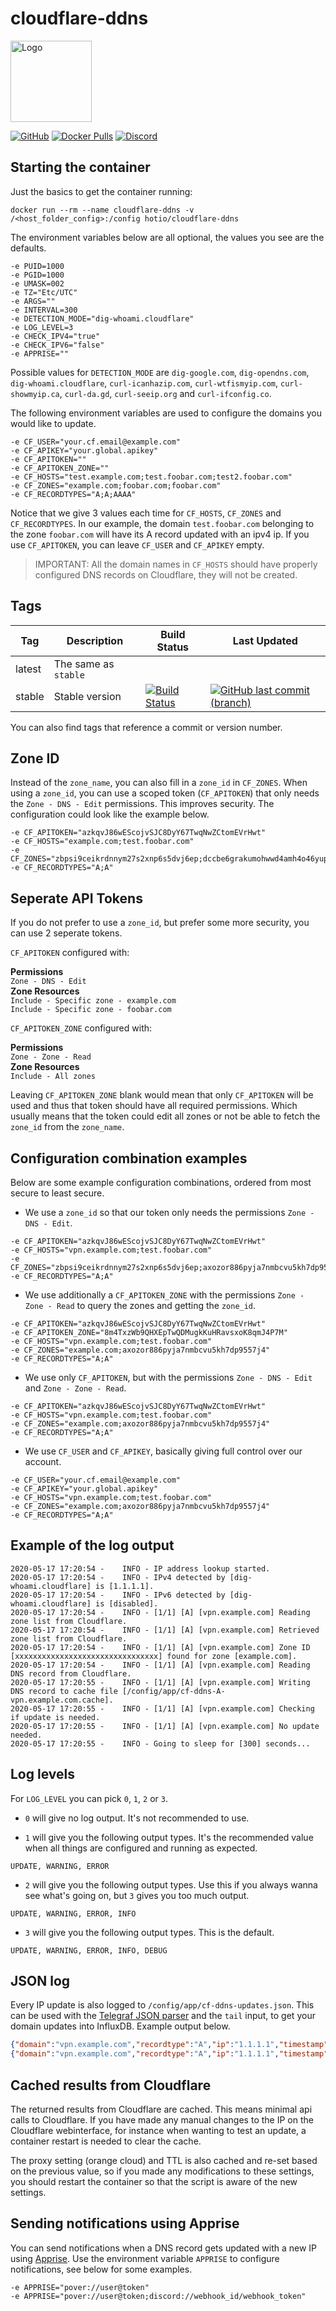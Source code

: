 # cloudflare-ddns

<img src="https://raw.githubusercontent.com/hotio/unraid-templates/master/hotio/img/cloudflare-ddns.png" alt="Logo" height="130" width="130">

[![GitHub](https://img.shields.io/badge/source-github-lightgrey)](https://github.com/hotio/docker-cloudflare-ddns)
[![Docker Pulls](https://img.shields.io/docker/pulls/hotio/cloudflare-ddns)](https://hub.docker.com/r/hotio/cloudflare-ddns)
[![Discord](https://img.shields.io/discord/610068305893523457?color=738ad6&label=discord&logo=discord&logoColor=white)](https://discord.gg/3SnkuKp)

## Starting the container

Just the basics to get the container running:

```shell
docker run --rm --name cloudflare-ddns -v /<host_folder_config>:/config hotio/cloudflare-ddns
```

The environment variables below are all optional, the values you see are the defaults.

```shell
-e PUID=1000
-e PGID=1000
-e UMASK=002
-e TZ="Etc/UTC"
-e ARGS=""
-e INTERVAL=300
-e DETECTION_MODE="dig-whoami.cloudflare"
-e LOG_LEVEL=3
-e CHECK_IPV4="true"
-e CHECK_IPV6="false"
-e APPRISE=""
```

Possible values for `DETECTION_MODE` are `dig-google.com`, `dig-opendns.com`, `dig-whoami.cloudflare`, `curl-icanhazip.com`, `curl-wtfismyip.com`, `curl-showmyip.ca`, `curl-da.gd`, `curl-seeip.org` and `curl-ifconfig.co`.

The following environment variables are used to configure the domains you would like to update.

```shell
-e CF_USER="your.cf.email@example.com"
-e CF_APIKEY="your.global.apikey"
-e CF_APITOKEN=""
-e CF_APITOKEN_ZONE=""
-e CF_HOSTS="test.example.com;test.foobar.com;test2.foobar.com"
-e CF_ZONES="example.com;foobar.com;foobar.com"
-e CF_RECORDTYPES="A;A;AAAA"
```

Notice that we give 3 values each time for `CF_HOSTS`, `CF_ZONES` and `CF_RECORDTYPES`. In our example, the domain `test.foobar.com` belonging to the zone `foobar.com` will have its A record updated with an ipv4 ip. If you use `CF_APITOKEN`, you can leave `CF_USER` and `CF_APIKEY` empty.

> IMPORTANT: All the domain names in `CF_HOSTS` should have properly configured DNS records on Cloudflare, they will not be created.

## Tags

| Tag      | Description          | Build Status                                                                                                                                                            | Last Updated                                                                                                                                                                    |
| ---------|----------------------|-------------------------------------------------------------------------------------------------------------------------------------------------------------------------|---------------------------------------------------------------------------------------------------------------------------------------------------------------------------------|
| latest   | The same as `stable` |                                                                                                                                                                         |                                                                                                                                                                                 |
| stable   | Stable version       | [![Build Status](https://cloud.drone.io/api/badges/hotio/docker-cloudflare-ddns/status.svg?ref=refs/heads/stable)](https://cloud.drone.io/hotio/docker-cloudflare-ddns) | [![GitHub last commit (branch)](https://img.shields.io/github/last-commit/hotio/docker-cloudflare-ddns/stable)](https://github.com/hotio/docker-cloudflare-ddns/commits/stable) |

You can also find tags that reference a commit or version number.

## Zone ID

Instead of the `zone_name`, you can also fill in a `zone_id` in `CF_ZONES`. When using a `zone_id`, you can use a scoped token (`CF_APITOKEN`) that only needs the `Zone - DNS - Edit` permissions. This improves security. The configuration could look like the example below.

```shell
-e CF_APITOKEN="azkqvJ86wEScojvSJC8DyY67TwqNwZCtomEVrHwt"
-e CF_HOSTS="example.com;test.foobar.com"
-e CF_ZONES="zbpsi9ceikrdnnym27s2xnp6s5dvj6ep;dccbe6grakumohwwd4amh4o46yupepn8"
-e CF_RECORDTYPES="A;A"
```

## Seperate API Tokens

If you do not prefer to use a `zone_id`, but prefer some more security, you can use 2 seperate tokens.

`CF_APITOKEN` configured with:

**Permissions**  
`Zone - DNS - Edit`  
**Zone Resources**  
`Include - Specific zone - example.com`  
`Include - Specific zone - foobar.com`

`CF_APITOKEN_ZONE` configured with:

**Permissions**  
`Zone - Zone - Read`  
**Zone Resources**  
`Include - All zones`

Leaving `CF_APITOKEN_ZONE` blank would mean that only `CF_APITOKEN` will be used and thus that token should have all required permissions. Which usually means that the token could edit all zones or not be able to fetch the `zone_id` from the `zone_name`.

## Configuration combination examples

Below are some example configuration combinations, ordered from most secure to least secure.

* We use a `zone_id` so that our token only needs the permissions `Zone - DNS - Edit`.

```shell
-e CF_APITOKEN="azkqvJ86wEScojvSJC8DyY67TwqNwZCtomEVrHwt"
-e CF_HOSTS="vpn.example.com;test.foobar.com"
-e CF_ZONES="zbpsi9ceikrdnnym27s2xnp6s5dvj6ep;axozor886pyja7nmbcvu5kh7dp9557j4"
-e CF_RECORDTYPES="A;A"
```

* We use additionally a `CF_APITOKEN_ZONE` with the permissions `Zone - Zone - Read` to query the zones and getting the `zone_id`.

```shell
-e CF_APITOKEN="azkqvJ86wEScojvSJC8DyY67TwqNwZCtomEVrHwt"
-e CF_APITOKEN_ZONE="8m4TxzWb9QHXEpTwQDMugkKuHRavsxoK8qmJ4P7M"
-e CF_HOSTS="vpn.example.com;test.foobar.com"
-e CF_ZONES="example.com;axozor886pyja7nmbcvu5kh7dp9557j4"
-e CF_RECORDTYPES="A;A"
```

* We use only `CF_APITOKEN`, but with the permissions `Zone - DNS - Edit` and `Zone - Zone - Read`.

```shell
-e CF_APITOKEN="azkqvJ86wEScojvSJC8DyY67TwqNwZCtomEVrHwt"
-e CF_HOSTS="vpn.example.com;test.foobar.com"
-e CF_ZONES="example.com;axozor886pyja7nmbcvu5kh7dp9557j4"
-e CF_RECORDTYPES="A;A"
```

* We use `CF_USER` and `CF_APIKEY`, basically giving full control over our account.

```shell
-e CF_USER="your.cf.email@example.com"
-e CF_APIKEY="your.global.apikey"
-e CF_HOSTS="vpn.example.com;test.foobar.com"
-e CF_ZONES="example.com;axozor886pyja7nmbcvu5kh7dp9557j4"
-e CF_RECORDTYPES="A;A"
```

## Example of the log output

```text
2020-05-17 17:20:54 -    INFO - IP address lookup started.
2020-05-17 17:20:54 -    INFO - IPv4 detected by [dig-whoami.cloudflare] is [1.1.1.1].
2020-05-17 17:20:54 -    INFO - IPv6 detected by [dig-whoami.cloudflare] is [disabled].
2020-05-17 17:20:54 -    INFO - [1/1] [A] [vpn.example.com] Reading zone list from Cloudflare.
2020-05-17 17:20:54 -    INFO - [1/1] [A] [vpn.example.com] Retrieved zone list from Cloudflare.
2020-05-17 17:20:54 -    INFO - [1/1] [A] [vpn.example.com] Zone ID [xxxxxxxxxxxxxxxxxxxxxxxxxxxxxxxx] found for zone [example.com].
2020-05-17 17:20:54 -    INFO - [1/1] [A] [vpn.example.com] Reading DNS record from Cloudflare.
2020-05-17 17:20:55 -    INFO - [1/1] [A] [vpn.example.com] Writing DNS record to cache file [/config/app/cf-ddns-A-vpn.example.com.cache].
2020-05-17 17:20:55 -    INFO - [1/1] [A] [vpn.example.com] Checking if update is needed.
2020-05-17 17:20:55 -    INFO - [1/1] [A] [vpn.example.com] No update needed.
2020-05-17 17:20:55 -    INFO - Going to sleep for [300] seconds...
```

## Log levels

For `LOG_LEVEL` you can pick `0`, `1`, `2` or `3`.

* `0` will give no log output. It's not recommended to use.

* `1` will give you the following output types. It's the recommended value when all things are configured and running as expected.

```shell
UPDATE, WARNING, ERROR
```

* `2` will give you the following output types. Use this if you always wanna see what's going on, but `3` gives you too much output.

```shell
UPDATE, WARNING, ERROR, INFO
```

* `3` will give you the following output types. This is the default.

```shell
UPDATE, WARNING, ERROR, INFO, DEBUG
```

## JSON log

Every IP update is also logged to `/config/app/cf-ddns-updates.json`. This can be used with the [Telegraf JSON parser](https://github.com/influxdata/telegraf/tree/master/plugins/parsers/json) and the `tail` input, to get your domain updates into InfluxDB. Example output below.

```json
{"domain":"vpn.example.com","recordtype":"A","ip":"1.1.1.1","timestamp":"2020-05-17T20:27:14Z"}
{"domain":"vpn.example.com","recordtype":"A","ip":"1.1.1.1","timestamp":"2020-05-17T20:29:26Z"}
```

## Cached results from Cloudflare

The returned results from Cloudflare are cached. This means minimal api calls to Cloudflare. If you have made any manual changes to the IP on the Cloudflare webinterface, for instance when wanting to test an update, a container restart is needed to clear the cache.

The proxy setting (orange cloud) and TTL is also cached and re-set based on the previous value, so if you made any modifications to these settings, you should restart the container so that the script is aware of the new settings.

## Sending notifications using Apprise

You can send notifications when a DNS record gets updated with a new IP using [Apprise](https://github.com/caronc/apprise/blob/master/README.md). Use the environment variable `APPRISE` to configure notifications, see below for some examples.

```shell
-e APPRISE="pover://user@token"
-e APPRISE="pover://user@token;discord://webhook_id/webhook_token"
```
